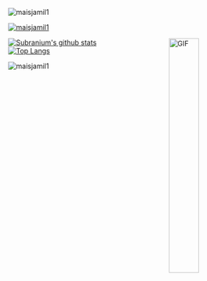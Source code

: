 <p align="left"> <img src="https://komarev.com/ghpvc/?username=maisjamil1&label=Profile%20views&color=0e75b6&style=flat" alt="maisjamil1" /> </p>

<p align="left"> <a href="https://github.com/ryo-ma/github-profile-trophy"><img src="https://github-profile-trophy.vercel.app/?username=maisjamil1" alt="maisjamil1" /></a> </p>

[![Subranium's github stats](https://github-readme-stats.vercel.app/api?username=maisjamil1&show_icons=true&theme=default&include_all_commits=true&hide=issues&layout=compact)](https://github.com/anuraghazra/github-readme-stats)<img align="right" width="35%" alt="GIF" src="https://c.tenor.com/Lg1oHSDcG24AAAAC/cat-shades.gif" /> <br/>
[![Top Langs](https://github-readme-stats.vercel.app/api/top-langs/?username=maisjamil1&layout=compact&show_icons=true&theme=default)](https://github.com/anuraghazra/github-readme-stats)

<p><img align="center" src="https://github-readme-streak-stats.herokuapp.com/?user=maisjamil1&" alt="maisjamil1" /></p>
